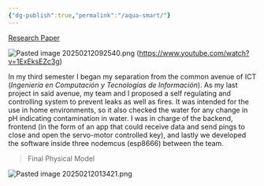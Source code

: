```yaml
---
{"dg-publish":true,"permalink":"/aqua-smart/"}
---
```



[Research Paper](https://docs.google.com/document/d/1LiF5_ofRO7pFgrQ4_E2u7ytFDo1v8KTFQh08LVefW7w/edit?tab=t.0)

![Pasted image 20250212092540.png](/img/user/imagenes/Pasted%20image%2020250212092540.png)
(https://www.youtube.com/watch?v=1ExEksEZc3g)

In my third semester I began my separation from the common avenue of ICT (*Ingeniería en Computación y Tecnologías de Información*). As my last project in said avenue, my team and I proposed a self regulating and controlling system to prevent leaks as well as fires. It was intended for the use in home environments, so it also checked the water for any change in pH indicating contamination in water. I was in charge of the backend, frontend (in the form of an app that could receive data and send pings to close and open the servo-motor controlled key), and lastly we developed the software inside three nodemcus (esp8666) between the team.

> Final Physical Model

![Pasted image 20250212013421.png](/img/user/imagenes/Pasted%20image%2020250212013421.png)